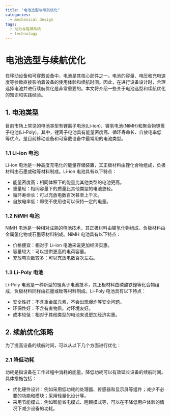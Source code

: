 ```yaml
---  
title: "电池选型与续航优化"  
categories:  
  - mechanical design  
tags: 
  - 动力与能源系统 
  - technology  
---  
```


# 电池选型与续航优化

在移动设备和可穿戴设备中，电池是其核心部件之一。电池的容量、电压和充电速度等参数直接影响着设备的使用体验和续航时间。因此，在进行设备设计时，合理选择电池并进行续航优化是非常重要的。本文将介绍一些关于电池选型和续航优化的知识和实践经验。

## 1. 电池类型

目前市场上常见的电池类型有锂离子电池(Li-ion)、镍氢电池(NiMH)和聚合物锂离子电池(Li-Poly)。其中，锂离子电池具有能量密度高、循环寿命长、自放电率低等优点，是目前移动设备和可穿戴设备中最常用的电池类型。

### 1.1 Li-ion 电池

Li-ion 电池是一种高度充电化的能量存储装置，其正极材料由锂化合物组成，负极材料由石墨或硅等材料制成。Li-ion 电池具有以下特点：

- 能量密度高：相同体积下的能量比其他类型的电池更高。
- 重量轻：相同容量下的质量比其他类型的电池更轻。
- 循环寿命长：可以充放电数百次甚至上千次。
- 自放电率低：即使不使用也可以保持一定的电量。

### 1.2 NiMH 电池

NiMH 电池是一种相对成熟的电池技术，其正极材料由镍氢化物组成，负极材料由金属氢化物或石墨等材料制成。NiMH 电池具有以下特点：

- 价格便宜：相对于 Li-ion 电池来说更加经济实惠。
- 容量较大：可以提供更高的电荷容量。
- 充放电次数较多：可以充放电数百次左右。

### 1.3 Li-Poly 电池

Li-Poly 电池是一种新型的锂离子电池技术，其正极材料由磷酸铁锂等化合物组成，负极材料同样由石墨或硅等材料制成。Li-Poly 电池具有以下特点：

- 安全性好：不含重金属元素，不会出现爆炸等安全问题。
- 环保性好：不含有害物质，对环境友好。
- 成本较低：相对于其他类型的电池来说更加经济实惠。

## 2. 续航优化策略

为了提高设备的续航时间，可以从以下几个方面进行优化：

### 2.1 降低功耗

功耗是指设备在工作过程中消耗的能量。降低功耗可以有效延长设备的续航时间。具体措施包括：

- 优化硬件设计：例如采用低功耗的处理器、传感器和显示屏等组件；减少不必要的功能和模块；采用轻量化设计等。
- 采用节能模式：例如智能省电模式、睡眠模式等，可以在不降低用户体验的情况下减少设备的功耗。 
